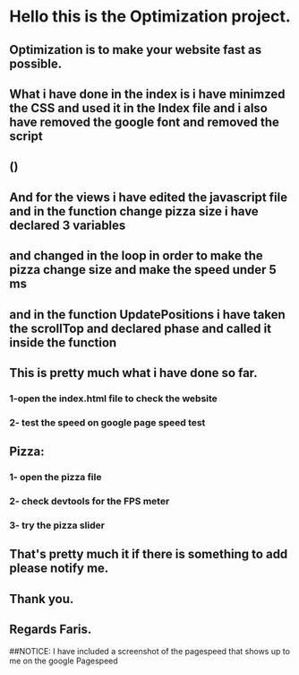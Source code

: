 # Hello this is the Optimization project.

## Optimization is to make your website fast as possible.


## What i have done in the index is i have minimzed the CSS and used it in the Index file and i also have removed the google font and removed the script 
## (<script src="http://www.google-analytics.com/analytics.js"></script>)
## And for the views i have edited the javascript file and in the function change pizza size i have declared 3 variables
## and changed in the loop in order to make the pizza change size and make the speed under 5 ms

## and in the function UpdatePositions i have taken the scrollTop and declared phase and called it inside the function
## This is pretty much what i have done so far.



### 1-open the index.html file to check the website
### 2- test the speed on google page speed test 

## Pizza:
### 1- open the pizza file
### 2- check devtools for the FPS meter
### 3- try the pizza slider

## That's pretty much it if there is something to add please notify me.


## Thank you.
## Regards Faris.

##NOTICE: I have included a screenshot of the pagespeed that shows up to me on the google Pagespeed
